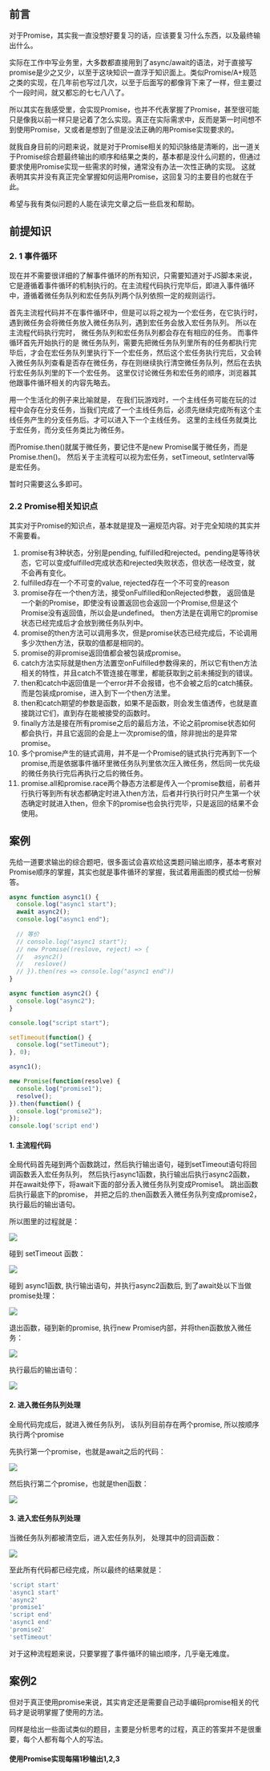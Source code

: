 ## 前言

对于Promise，其实我一直没想好要复习的话，应该要复习什么东西，以及最终输出什么。

实际在工作中写业务里，大多数都直接用到了async/await的语法，对于直接写promise是少之又少，以至于这块知识一直浮于知识面上。类似Promise/A+规范之类的实现，在几年前也写过几次，以至于后面写的都像背下来了一样，但主要过个一段时间，就又都忘的七七八八了。

所以其实在我感受里，会实现Promise，也并不代表掌握了Promise，甚至很可能只是像我以前一样只是记着了怎么实现。真正在实际需求中，反而是第一时间想不到使用Promise，又或者是想到了但是没法正确的用Promise实现要求的。

就我自身目前的问题来说，就是对于Promise相关的知识脉络是清晰的，出一道关于Promise综合题最终输出的顺序和结果之类的，基本都是没什么问题的，但通过要求使用Promise实现一些需求的时候，通常没有办法一次性正确的实现。 这就表明其实并没有真正完全掌握如何运用Promise，这回复习的主要目的也就在于此。

希望与我有类似问题的人能在读完文章之后一些启发和帮助。

## 前提知识

### 2. 1 事件循环

现在并不需要很详细的了解事件循环的所有知识，只需要知道对于JS脚本来说，它是遵循着事件循环的机制执行的。在主流程代码执行完毕后，即进入事件循环中，遵循着微任务队列和宏任务队列两个队列依照一定的规则运行。

首先主流程代码并不在事件循环中，但是可以将之视为一个宏任务，在它执行时，遇到微任务会将微任务放入微任务队列，遇到宏任务会放入宏任务队列。  所以在主流程代码执行完时， 微任务队列和宏任务队列都会存在有相应的任务。 而事件循环首先开始执行的是 微任务队列，需要先把微任务队列里所有的任务都执行完毕后，才会在宏任务队列里执行下一个宏任务，然后这个宏任务执行完后，又会转入微任务队列查看是否存在微任务，存在则继续执行清空微任务队列，然后在去执行宏任务队列里的下一个宏任务。 这里仅讨论微任务和宏任务的顺序，浏览器其他跟事件循环相关的内容先略去。

用一个生活化的例子来比喻就是， 在我们玩游戏时，一个主线任务可能在玩的过程中会存在分支任务，当我们完成了一个主线任务后，必须先继续完成所有这个主线任务产生的分支任务后。才可以进入下一个主线任务。  这里的主线任务就类比于宏任务，而分支任务类比为微任务。

而Promise.then()就属于微任务，要记住不是new Promise属于微任务，而是Promise.then()。
然后关于主流程可以视为宏任务，setTimeout, setInterval等是宏任务。

暂时只需要这么多即可。

### 2.2 Promise相关知识点

其实对于Promise的知识点，基本就是提及一遍规范内容。对于完全知晓的其实并不需要看。

1. promise有3种状态，分别是pending, fulfilled和rejected。pending是等待状态，它可以变成fulfilled完成状态和rejected失败状态，但状态一经改变，就不会再有变化。 
2. fulfilled存在一个不可变的value, rejected存在一个不可变的reason
3. promise存在一个then方法，接受onFulfilled和onRejected参数， 返回值是一个新的Promise，即使没有设置返回也会返回一个Promise,但是这个Promise没有返回值，所以会是undefined。 then方法是在调用它的promise状态已经完成后才会放到微任务队列中。
4. promise的then方法可以调用多次，但是promise状态已经完成后，不论调用多少次then方法，获取的值都是相同的。
5. promise的非promise返回值都会被包装成promise。
6. catch方法实际就是then方法置空onFulfilled参数得来的，所以它有then方法相关的特性，并且catch不管连接在哪里，都能获取到之前未捕捉到的错误。
7. then和catch中返回值是一个error并不会报错，也不会被之后的catch捕获。而是包装成promise，进入到下一个then方法里。
8. then和catch期望的参数是函数，如果不是函数，则会发生值透传，也就是直接跳过它们，直到存在能被接受的函数时。
9. finally方法是接在所有promise之后的最后方法，不论之前promise状态如何都会执行，并且它返回的会是上一次promise的值，除非抛出的是异常promise。
10. 多个promise产生的链式调用，并不是一个Promise的链式执行完再到下一个promise,而是依据事件循环里微任务队列里依次压入微任务，然后同一优先级的微任务执行完后再执行之后的微任务。
11. promise.all和promise.race两个静态方法都是传入一个promise数组，前者并行执行等到所有状态都确定时进入then方法，后者并行执行时只产生第一个状态确定时就进入then，但余下的promise也会执行完毕，只是返回的结果不会使用。

## 案例

先给一道要求输出的综合题吧，很多面试会喜欢给这类题问输出顺序，基本考察对Promise顺序的掌握，其实也就是事件循环的掌握，我试着用画图的模式给一份解答。
```js
async function async1() {
  console.log("async1 start");
  await async2();
  console.log("async1 end");
  
  // 等价
  // console.log("async1 start");
  // new Promise((reslove, reject) => {
  //   async2()
  //   reslove()
  // }).then(res => console.log("async1 end"))
}

async function async2() {
  console.log("async2");
}

console.log("script start");

setTimeout(function() {
  console.log("setTimeout");
}, 0);

async1();

new Promise(function(resolve) {
  console.log("promise1");
  resolve();
}).then(function() {
  console.log("promise2");
});
console.log('script end')
```

#### 1. 主流程代码
全局代码首先碰到两个函数跳过，然后执行输出语句，碰到setTimeout语句将回调函数丢入宏任务队列， 然后执行async1函数，执行输出后执行async2函数， 并在await处停下，将await下面的部分丢入微任务队列变成Promise1。 跳出函数后执行最底下的promise， 并把之后的.then函数丢入微任务队列变成promise2， 执行最后的输出语句。

所以图里的过程就是：

![](https://raw.githubusercontent.com/SilverCoin0214/XavierCoinPic/main/image/%08js/202212191438961.png)

碰到 setTimeout 函数：

![](https://raw.githubusercontent.com/SilverCoin0214/XavierCoinPic/main/image/%08js/202212191440900.png)

碰到 async1函数, 执行输出语句，并执行async2函数后, 到了await处以下当做promise处理：

![](https://raw.githubusercontent.com/SilverCoin0214/XavierCoinPic/main/image/%08js/202212191443151.png)

退出函数，碰到新的promise, 执行new Promise内部，并将then函数放入微任务：

![](https://raw.githubusercontent.com/SilverCoin0214/XavierCoinPic/main/image/%08js/202212191446221.png)

执行最后的输出语句：

![](https://raw.githubusercontent.com/SilverCoin0214/XavierCoinPic/main/image/%08js/202212191447183.png)

#### 2. 进入微任务队列处理

全局代码完成后，就进入微任务队列， 该队列目前存在两个promise, 所以按顺序执行两个promise

先执行第一个promise，也就是await之后的代码：

![](https://raw.githubusercontent.com/SilverCoin0214/XavierCoinPic/main/image/%08js/202212191451352.png)

然后执行第二个promise，也就是then函数：

![](https://raw.githubusercontent.com/SilverCoin0214/XavierCoinPic/main/image/%08js/202212191452272.png)

#### 3. 进入宏任务队列处理

当微任务队列都被清空后，进入宏任务队列， 处理其中的回调函数：

![](https://raw.githubusercontent.com/SilverCoin0214/XavierCoinPic/main/image/%08js/202212191454933.png)


至此所有代码都已经完成，所以最终的结果就是：

```js
'script start'
'async1 start'
'async2'
'promise1'
'script end'
'async1 end'
'promise2'
'setTimeout'
```

对于这种流程题来说，只要掌握了事件循环的输出顺序，几乎毫无难度。

## 案例2

但对于真正使用promise来说，其实肯定还是需要自己动手编码promise相关的代码才是说明掌握了使用的方法。 

同样是给出一些面试类似的题目，主要是分析思考的过程，真正的答案并不是很重要，每个人都有每个人的写法。

#### 使用Promise实现每隔1秒输出1,2,3
